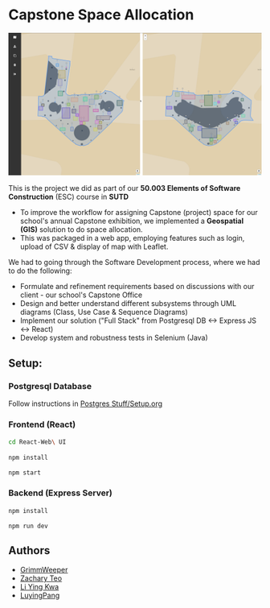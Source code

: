 # Capstone Space Allocation 

![Alt text](/screenshots/allocated.png?raw=true "Allocated Map")

This is the project we did as part of our **50.003 Elements of Software Construction** (ESC) course in **SUTD**
* To improve the workflow for assigning Capstone (project) space for our school's annual Capstone exhibition, we implemented a **Geospatial (GIS)** solution to do space allocation. 
* This was packaged in a web app, employing features such as login, upload of CSV & display of map with Leaflet. 

We had to going through the Software Development process, where we had to do the following:
* Formulate and refinement requirements based on discussions with our client - our school's Capstone Office
* Design and better understand different subsystems through UML diagrams (Class, Use Case & Sequence Diagrams) 
* Implement our solution ("Full Stack" from Postgresql DB <-> Express JS <-> React) 
* Develop system and robustness tests in Selenium (Java)

## Setup:

### Postgresql Database

Follow instructions in [Postgres Stuff/Setup.org](https://github.com/GrimmWeeper/capstone-space-allocation/blob/master/Postgres%20stuff/Setup.org)

### Frontend (React)

```bash
cd React-Web\ UI
```
```
npm install
```
```
npm start
```

### Backend (Express Server)

```
npm install
```
```
npm run dev
```

## Authors

* [GrimmWeeper](https://github.com/GrimmWeeper)
* [Zachary Teo](https://github.com/zackteo)
* [Li Ying Kwa](https://github.com/liying-kwa)
* [LuyingPang](http://github.com/LuyingPang)

